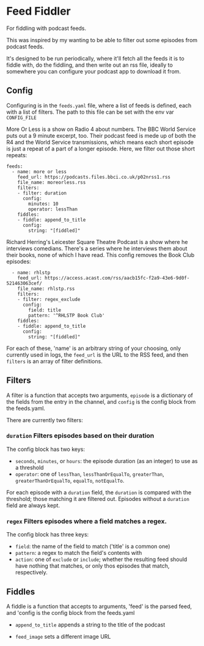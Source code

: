 # Feed Fiddler

For fiddling with podcast feeds.

This was inspired by my wanting to be able to filter out some episodes from podcast feeds.

It's designed to be run periodically, where it'll fetch all the feeds it is to fiddle with, do the fiddling, and then write out an rss file, ideally to somewhere you can configure your podcast app to download it from.

## Config

Configuring is in the `feeds.yaml` file, where a list of feeds is defined, each with a list of filters. The path to this file can be set with the env var `CONFIG_FILE`

More Or Less is a show on Radio 4 about numbers. The BBC World Service puts out a 9 minute excerpt, too. Their podcast feed is mede up of both the R4 and the World Service transmissions, which means each short episode is just a repeat of a part of a longer episode. Here, we filter out those short repeats:

```
feeds:
  - name: more or less
    feed_url: https://podcasts.files.bbci.co.uk/p02nrss1.rss
    file_name: moreorless.rss
    filters:
    - filter: duration
      config:
        minutes: 10
        operator: lessThan
    fiddles:
    - fiddle: append_to_title
      config:
        string: "[fiddled]"
```


Richard Herring's Leicester Square Theatre Podcast is a show where he interviews comedians. There's a series where he interviews them about their books, none of which I have read. This config removes the Book Club episodes:

```
  - name: rhlstp
    feed_url: https://access.acast.com/rss/aacb15fc-f2a9-43e6-9d0f-521463063cef/
    file_name: rhlstp.rss
    filters:
    - filter: regex_exclude
      config:
        field: title
        pattern: '^RHLSTP Book Club'
    fiddles:
    - fiddle: append_to_title
      config:
        string: "[fiddled]"
```

For each of these, 'name' is an arbitrary string of your choosing, only currently used in logs, the `feed_url` is the URL to the RSS feed, and then `filters` is an array of filter definitions.

## Filters

A filter is a function that accepts two arguments, `episode` is a dictionary of the fields from the entry in the channel, and `config` is the config block from the feeds.yaml.

There are currently two filters:

### `duration` Filters episodes based on their duration

The config block has two keys:

* `seconds`, `minutes`, or `hours`: the episode duration (as an integer) to use as a threshold
* `operator`: one of `lessThan`, `lessThanOrEqualTo`, `greaterThan`, `greaterThanOrEqualTo`, `equalTo`, `notEqualTo`.

For each episode with a `duration` field, the `duration` is compared with the threshold; those matching it are filtered out. Episodes without a `duration` field are always kept.

### `regex` Filters episodes where a field matches a regex.

The config block has three keys:
* `field`: the name of the field to match ('title' is a common one)
* `pattern`: a regex to match the field's contents with
* `action`: one of `exclude` or `include`; whether the resulting feed should have nothing that matches, or only thos episodes that match, respectively.


## Fiddles

A fiddle is a function that accepts to arguments, 'feed' is the parsed feed, and 'config is the config block from the feeds.yaml

* `append_to_title` appends a string to the title of the podcast

* `feed_image` sets a different image URL
